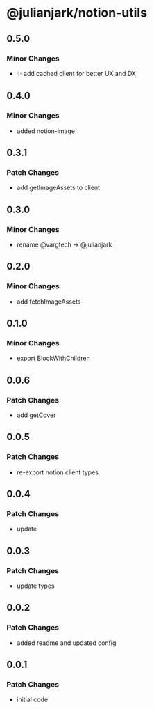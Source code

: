 # @julianjark/notion-utils

## 0.5.0

### Minor Changes

- :sparkles: add cached client for better UX and DX

## 0.4.0

### Minor Changes

- added notion-image

## 0.3.1

### Patch Changes

- add getImageAssets to client

## 0.3.0

### Minor Changes

- rename @vargtech -> @julianjark

## 0.2.0

### Minor Changes

- add fetchImageAssets

## 0.1.0

### Minor Changes

- export BlockWithChildren

## 0.0.6

### Patch Changes

- add getCover

## 0.0.5

### Patch Changes

- re-export notion client types

## 0.0.4

### Patch Changes

- update

## 0.0.3

### Patch Changes

- update types

## 0.0.2

### Patch Changes

- added readme and updated config

## 0.0.1

### Patch Changes

- initial code
